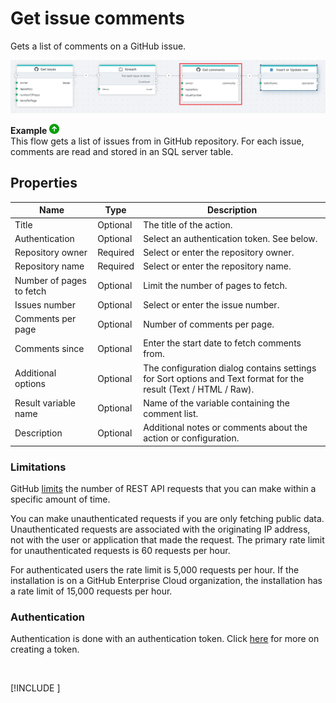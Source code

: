 # Get issue comments

Gets a list of comments on a GitHub issue.


![img](../../../../images/flow/github-get-comments.png)


**Example** ![img](../../../../images/strz.jpg)  
This flow gets a list of issues from in GitHub repository. For each issue, comments are read and stored in an SQL server table.


## Properties

| Name             | Type      |Description                                             |
|------------------|-----------|--------------------------------------------------------|
| Title  | Optional | The title of the action.   |
| Authentication |  Optional | Select an authentication token. See below. |
| Repository owner | Required | Select or enter the repository owner. |
| Repository name | Required | Select or enter the repository name. |
| Number of pages to fetch | Optional | Limit the number of pages to fetch. |
| Issues number | Optional | Select or enter the issue number. |
| Comments per page | Optional | Number of comments per page. |
| Comments since | Optional | Enter the start date to fetch comments from.  |
| Additional options | Optional | The configuration dialog contains settings for Sort options and Text format for the result (Text / HTML / Raw). |
| Result variable name | Optional | Name of the variable containing the comment list. |
| Description | Optional | Additional notes or comments about the action or configuration. |


### Limitations

GitHub [limits](https://docs.github.com/en/rest/using-the-rest-api/rate-limits-for-the-rest-api?apiVersion=2022-11-28) the number of REST API requests that you can make within a specific amount of time.

You can make unauthenticated requests if you are only fetching public data. Unauthenticated requests are associated with the originating IP address, not with the user or application that made the request.
The primary rate limit for unauthenticated requests is 60 requests per hour.

For authenticated users the rate limit is 5,000 requests per hour. If the installation is on a GitHub Enterprise Cloud organization, the installation has a rate limit of 15,000 requests per hour.


### Authentication

Authentication is done with an authentication token. Click [here](https://docs.catalyst.zoho.com/en/tutorials/githubbot/java/generate-personal-access-token/) for more on creating a token.

<br/>

[!INCLUDE [](__videos.md)]
